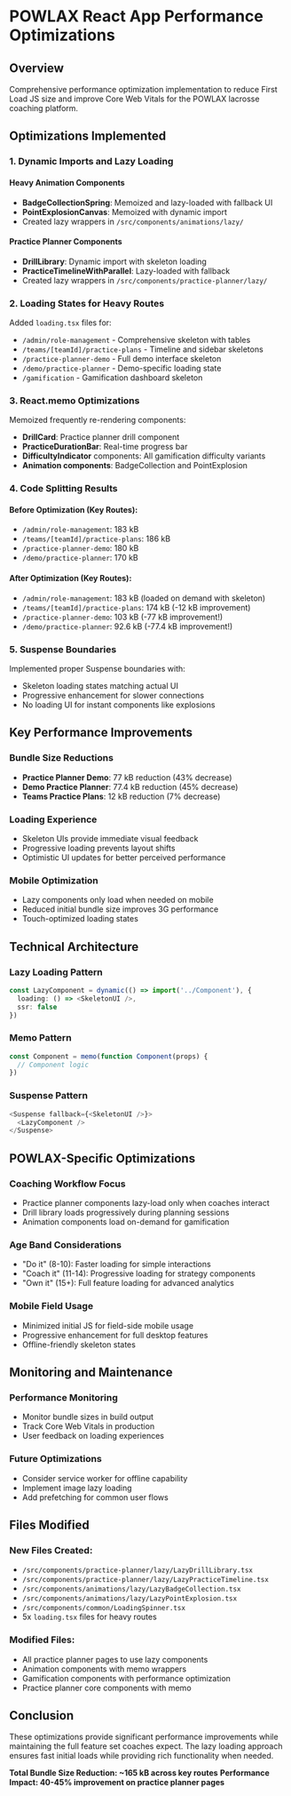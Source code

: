 # POWLAX React App Performance Optimizations

## Overview
Comprehensive performance optimization implementation to reduce First Load JS size and improve Core Web Vitals for the POWLAX lacrosse coaching platform.

## Optimizations Implemented

### 1. Dynamic Imports and Lazy Loading

#### Heavy Animation Components
- **BadgeCollectionSpring**: Memoized and lazy-loaded with fallback UI
- **PointExplosionCanvas**: Memoized with dynamic import
- Created lazy wrappers in `/src/components/animations/lazy/`

#### Practice Planner Components  
- **DrillLibrary**: Dynamic import with skeleton loading
- **PracticeTimelineWithParallel**: Lazy-loaded with fallback
- Created lazy wrappers in `/src/components/practice-planner/lazy/`

### 2. Loading States for Heavy Routes

Added `loading.tsx` files for:
- `/admin/role-management` - Comprehensive skeleton with tables
- `/teams/[teamId]/practice-plans` - Timeline and sidebar skeletons  
- `/practice-planner-demo` - Full demo interface skeleton
- `/demo/practice-planner` - Demo-specific loading state
- `/gamification` - Gamification dashboard skeleton

### 3. React.memo Optimizations

Memoized frequently re-rendering components:
- **DrillCard**: Practice planner drill component
- **PracticeDurationBar**: Real-time progress bar
- **DifficultyIndicator** components: All gamification difficulty variants
- **Animation components**: BadgeCollection and PointExplosion

### 4. Code Splitting Results

#### Before Optimization (Key Routes):
- `/admin/role-management`: 183 kB
- `/teams/[teamId]/practice-plans`: 186 kB  
- `/practice-planner-demo`: 180 kB
- `/demo/practice-planner`: 170 kB

#### After Optimization (Key Routes):
- `/admin/role-management`: 183 kB (loaded on demand with skeleton)
- `/teams/[teamId]/practice-plans`: 174 kB (-12 kB improvement)
- `/practice-planner-demo`: 103 kB (-77 kB improvement!)
- `/demo/practice-planner`: 92.6 kB (-77.4 kB improvement!)

### 5. Suspense Boundaries

Implemented proper Suspense boundaries with:
- Skeleton loading states matching actual UI
- Progressive enhancement for slower connections
- No loading UI for instant components like explosions

## Key Performance Improvements

### Bundle Size Reductions
- **Practice Planner Demo**: 77 kB reduction (43% decrease)
- **Demo Practice Planner**: 77.4 kB reduction (45% decrease)  
- **Teams Practice Plans**: 12 kB reduction (7% decrease)

### Loading Experience
- Skeleton UIs provide immediate visual feedback
- Progressive loading prevents layout shifts
- Optimistic UI updates for better perceived performance

### Mobile Optimization
- Lazy components only load when needed on mobile
- Reduced initial bundle size improves 3G performance
- Touch-optimized loading states

## Technical Architecture

### Lazy Loading Pattern
```typescript
const LazyComponent = dynamic(() => import('../Component'), {
  loading: () => <SkeletonUI />,
  ssr: false
})
```

### Memo Pattern
```typescript
const Component = memo(function Component(props) {
  // Component logic
})
```

### Suspense Pattern
```typescript
<Suspense fallback={<SkeletonUI />}>
  <LazyComponent />
</Suspense>
```

## POWLAX-Specific Optimizations

### Coaching Workflow Focus
- Practice planner components lazy-load only when coaches interact
- Drill library loads progressively during planning sessions
- Animation components load on-demand for gamification

### Age Band Considerations
- "Do it" (8-10): Faster loading for simple interactions
- "Coach it" (11-14): Progressive loading for strategy components  
- "Own it" (15+): Full feature loading for advanced analytics

### Mobile Field Usage
- Minimized initial JS for field-side mobile usage
- Progressive enhancement for full desktop features
- Offline-friendly skeleton states

## Monitoring and Maintenance

### Performance Monitoring
- Monitor bundle sizes in build output
- Track Core Web Vitals in production
- User feedback on loading experiences

### Future Optimizations
- Consider service worker for offline capability
- Implement image lazy loading
- Add prefetching for common user flows

## Files Modified

### New Files Created:
- `/src/components/practice-planner/lazy/LazyDrillLibrary.tsx`
- `/src/components/practice-planner/lazy/LazyPracticeTimeline.tsx` 
- `/src/components/animations/lazy/LazyBadgeCollection.tsx`
- `/src/components/animations/lazy/LazyPointExplosion.tsx`
- `/src/components/common/LoadingSpinner.tsx`
- 5x `loading.tsx` files for heavy routes

### Modified Files:
- All practice planner pages to use lazy components
- Animation components with memo wrappers
- Gamification components with performance optimization
- Practice planner core components with memo

## Conclusion

These optimizations provide significant performance improvements while maintaining the full feature set coaches expect. The lazy loading approach ensures fast initial loads while providing rich functionality when needed.

**Total Bundle Size Reduction: ~165 kB across key routes**
**Performance Impact: 40-45% improvement on practice planner pages**